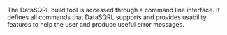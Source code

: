The DataSQRL build tool is accessed through a command line interface.
It defines all commands that DataSQRL supports and provides
usability features to help the user and produce useful error messages.